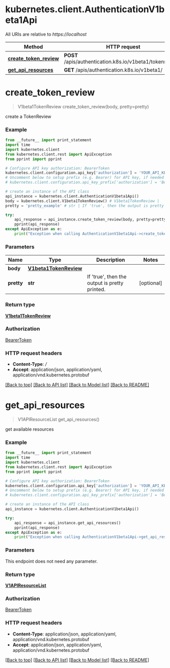 # kubernetes.client.AuthenticationV1beta1Api

All URIs are relative to *https://localhost*

Method | HTTP request | Description
------------- | ------------- | -------------
[**create_token_review**](AuthenticationV1beta1Api.md#create_token_review) | **POST** /apis/authentication.k8s.io/v1beta1/tokenreviews | 
[**get_api_resources**](AuthenticationV1beta1Api.md#get_api_resources) | **GET** /apis/authentication.k8s.io/v1beta1/ | 


# **create_token_review**
> V1beta1TokenReview create_token_review(body, pretty=pretty)



create a TokenReview

### Example 
```python
from __future__ import print_statement
import time
import kubernetes.client
from kubernetes.client.rest import ApiException
from pprint import pprint

# Configure API key authorization: BearerToken
kubernetes.client.configuration.api_key['authorization'] = 'YOUR_API_KEY'
# Uncomment below to setup prefix (e.g. Bearer) for API key, if needed
# kubernetes.client.configuration.api_key_prefix['authorization'] = 'Bearer'

# create an instance of the API class
api_instance = kubernetes.client.AuthenticationV1beta1Api()
body = kubernetes.client.V1beta1TokenReview() # V1beta1TokenReview | 
pretty = 'pretty_example' # str | If 'true', then the output is pretty printed. (optional)

try: 
    api_response = api_instance.create_token_review(body, pretty=pretty)
    pprint(api_response)
except ApiException as e:
    print("Exception when calling AuthenticationV1beta1Api->create_token_review: %s\n" % e)
```

### Parameters

Name | Type | Description  | Notes
------------- | ------------- | ------------- | -------------
 **body** | [**V1beta1TokenReview**](V1beta1TokenReview.md)|  | 
 **pretty** | **str**| If &#39;true&#39;, then the output is pretty printed. | [optional] 

### Return type

[**V1beta1TokenReview**](V1beta1TokenReview.md)

### Authorization

[BearerToken](../README.md#BearerToken)

### HTTP request headers

 - **Content-Type**: */*
 - **Accept**: application/json, application/yaml, application/vnd.kubernetes.protobuf

[[Back to top]](#) [[Back to API list]](../README.md#documentation-for-api-endpoints) [[Back to Model list]](../README.md#documentation-for-models) [[Back to README]](../README.md)

# **get_api_resources**
> V1APIResourceList get_api_resources()



get available resources

### Example 
```python
from __future__ import print_statement
import time
import kubernetes.client
from kubernetes.client.rest import ApiException
from pprint import pprint

# Configure API key authorization: BearerToken
kubernetes.client.configuration.api_key['authorization'] = 'YOUR_API_KEY'
# Uncomment below to setup prefix (e.g. Bearer) for API key, if needed
# kubernetes.client.configuration.api_key_prefix['authorization'] = 'Bearer'

# create an instance of the API class
api_instance = kubernetes.client.AuthenticationV1beta1Api()

try: 
    api_response = api_instance.get_api_resources()
    pprint(api_response)
except ApiException as e:
    print("Exception when calling AuthenticationV1beta1Api->get_api_resources: %s\n" % e)
```

### Parameters
This endpoint does not need any parameter.

### Return type

[**V1APIResourceList**](V1APIResourceList.md)

### Authorization

[BearerToken](../README.md#BearerToken)

### HTTP request headers

 - **Content-Type**: application/json, application/yaml, application/vnd.kubernetes.protobuf
 - **Accept**: application/json, application/yaml, application/vnd.kubernetes.protobuf

[[Back to top]](#) [[Back to API list]](../README.md#documentation-for-api-endpoints) [[Back to Model list]](../README.md#documentation-for-models) [[Back to README]](../README.md)

